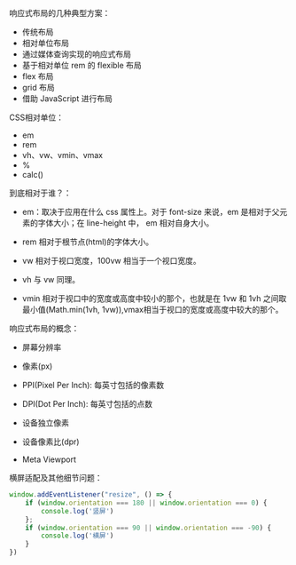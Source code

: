 响应式布局的几种典型方案：
- 传统布局
- 相对单位布局
- 通过媒体查询实现的响应式布局
- 基于相对单位 rem 的 flexible 布局
- flex 布局
- grid 布局
- 借助 JavaScript 进行布局

CSS相对单位：
- em
- rem
- vh、vw、vmin、vmax
- %
- calc()

到底相对于谁？：
- em：取决于应用在什么 css 属性上。对于 font-size 来说，em 是相对于父元素的字体大小；在 line-height 中，
    em 相对自身大小。

- rem 相对于根节点(html)的字体大小。

- vw 相对于视口宽度，100vw 相当于一个视口宽度。

- vh 与 vw 同理。

- vmin 相对于视口中的宽度或高度中较小的那个，也就是在 1vw 和 1vh 之间取最小值(Math.min(1vh, 1vw)),vmax相当于视口的宽度或高度中较大的那个。

响应式布局的概念：
- 屏幕分辨率

- 像素(px)

- PPI(Pixel Per Inch): 每英寸包括的像素数

- DPI(Dot Per Inch): 每英寸包括的点数

- 设备独立像素

- 设备像素比(dpr)

- Meta Viewport

横屏适配及其他细节问题：
```javascript
window.addEventListener("resize", () => {
    if (window.orientation === 180 || window.orientation === 0) {
        console.log('竖屏')
    };
    if (window.orientation === 90 || window.orientation === -90) {
        console.log('横屏')
    }
})
```